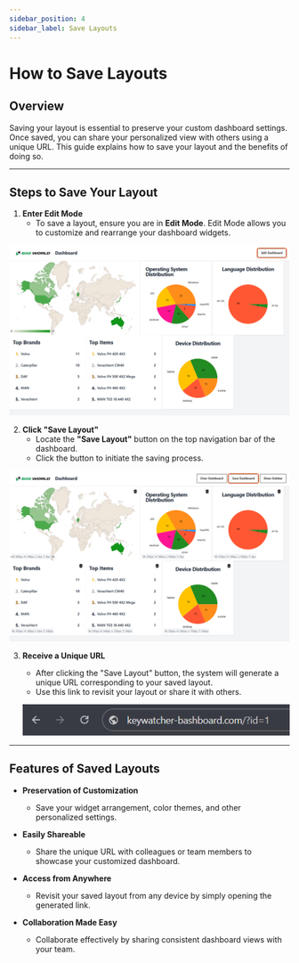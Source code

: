 ```yaml
---
sidebar_position: 4  
sidebar_label: Save Layouts
---
```


# How to Save Layouts  

## Overview  
Saving your layout is essential to preserve your custom dashboard settings. Once saved, you can share your personalized view with others using a unique URL. This guide explains how to save your layout and the benefits of doing so.

---

## Steps to Save Your Layout  

1. **Enter Edit Mode**  
   - To save a layout, ensure you are in **Edit Mode**. Edit Mode allows you to customize and rearrange your dashboard widgets.  

![Edit Mode button highlighted](img/edit_dashboard_click.png)

2. **Click "Save Layout"**  
   - Locate the **"Save Layout"** button on the top navigation bar of the dashboard.  
   - Click the button to initiate the saving process.  

![Save Layout Button Highlighted](img/save_dashboard_click.png)  

3. **Receive a Unique URL**  
   - After clicking the "Save Layout" button, the system will generate a unique URL corresponding to your saved layout.  
   - Use this link to revisit your layout or share it with others.  

   ![Example of Generated URL](img/layout_save_url.png)  

---

## Features of Saved Layouts  

- **Preservation of Customization**  
   - Save your widget arrangement, color themes, and other personalized settings.  

- **Easily Shareable**  
   - Share the unique URL with colleagues or team members to showcase your customized dashboard.  

- **Access from Anywhere**  
   - Revisit your saved layout from any device by simply opening the generated link.  

- **Collaboration Made Easy**  
   - Collaborate effectively by sharing consistent dashboard views with your team.  
